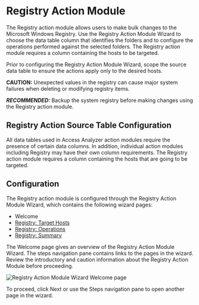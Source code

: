 # Registry Action Module

The Registry action module allows users to make bulk changes to the Microsoft Windows Registry. Use the Registry Action Module Wizard to choose the data table column that identifies the folders and to configure the operations performed against the selected folders. The Registry action module requires a column containing the hosts to be targeted.

Prior to configuring the Registry Action Module Wizard, scope the source data table to ensure the actions apply only to the desired hosts.

__CAUTION:__ Unexpected values in the registry can cause major system failures when deleting or modifying registry items.

___RECOMMENDED:___ Backup the system registry before making changes using the Registry action module.

## Registry Action Source Table Configuration

All data tables used in Access Analyzer action modules require the presence of certain data columns. In addition, individual action modules including Registry may have their own column requirements. The Registry action module requires a column containing the hosts that are going to be targeted.

## Configuration

The Registry action module is configured through the Registry Action Module Wizard, which contains the following wizard pages:

- Welcome
- [Registry: Target Hosts](/docs/accessanalyzer/accessanalyzer/enterpriseauditor/admin/action/registry/targethosts.md)
- [Registry: Operations](/docs/accessanalyzer/accessanalyzer/enterpriseauditor/admin/action/registry/operations.md)
- [Registry: Summary](/docs/accessanalyzer/accessanalyzer/enterpriseauditor/admin/action/registry/summary.md)

The Welcome page gives an overview of the Registry Action Module Wizard. The steps navigation pane contains links to the pages in the wizard. Review the introductory and caution information about the Registry Action Module before proceeding.

![Registry Action Module Wizard Welcome page](/img/product_docs/activitymonitor/activitymonitor/install/welcome.png)

To proceed, click Next or use the Steps navigation pane to open another page in the wizard.
